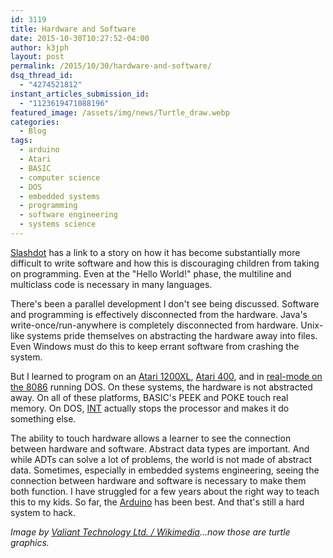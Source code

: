 ```yaml
---
id: 3119
title: Hardware and Software
date: 2015-10-30T10:27:52-04:00
author: k3jph
layout: post
permalink: /2015/10/30/hardware-and-software/
dsq_thread_id:
  - "4274521812"
instant_articles_submission_id:
  - "1123619471088196"
featured_image: /assets/img/news/Turtle_draw.webp
categories:
  - Blog
tags:
  - arduino
  - Atari
  - BASIC
  - computer science
  - DOS
  - embedded systems
  - programming
  - software engineering
  - systems science
---
```

[Slashdot](http://developers.slashdot.org/story/15/10/29/1234226/revisiting-why-johnny-cant-code-have-we-made-the-print-too-small) has a link to a story on how it has become substantially more difficult to write software and how this is discouraging children from taking on programming.  Even at the "Hello World!" phase, the multiline and multiclass code is necessary in many languages.

There's been a parallel development I don't see being discussed.  Software and programming is effectively disconnected from the hardware.  Java's write-once/run-anywhere is completely disconnected from hardware.  Unix-like systems pride themselves on abstracting the hardware away into files.  Even Windows must do this to keep errant software from crashing the system.

But I learned to program on an [Atari 1200XL](http://www.atarimuseum.com/computers/8BITS/1200xl/1200xl.html), [Atari 400](http://www.atarimuseum.com/computers/8BITS/400800/400/400.html), and in [real-mode on the 8086](http://wiki.osdev.org/Real_Mode) running DOS.  On these systems, the hardware is not abstracted away.  On all of these platforms, BASIC's PEEK and POKE touch real memory.  On DOS, [INT](http://www.ctyme.com/rbrown.htm) actually stops the processor and makes it do something else.

The ability to touch hardware allows a learner to see the connection between hardware and software.  Abstract data types are important.  And while ADTs can solve a lot of problems, the world is not made of abstract data.  Sometimes, especially in embedded systems engineering, seeing the connection between hardware and software is necessary to make them both function.  I have struggled for a few years about the right way to teach this to my kids.  So far, the [Arduino](https://www.arduino.cc/) has been best.  And that's still a hard system to hack.

_Image by [Valiant Technology Ltd. / Wikimedia](https://commons.wikimedia.org/wiki/File:Turtle_draw.webp)...now those are turtle graphics._

